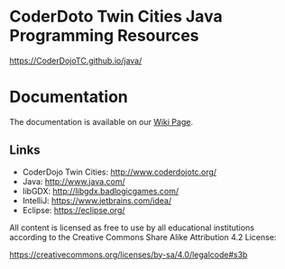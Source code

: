 # CoderDoto Twin Cities Java Programming Resources

https://CoderDojoTC.github.io/java/

# Documentation

The documentation is available on our [Wiki Page](../../wiki).

## Links
* CoderDojo Twin Cities: http://www.coderdojotc.org/
* Java: http://www.java.com/
* libGDX: http://libgdx.badlogicgames.com/
* IntelliJ: https://www.jetbrains.com/idea/
* Eclipse: https://eclipse.org/

All content is licensed as free to use by all educational institutions according to the Creative Commons Share Alike Attribution 4.2 License:

https://creativecommons.org/licenses/by-sa/4.0/legalcode#s3b